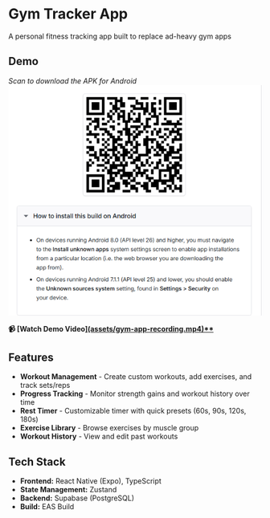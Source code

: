# Gym Tracker App
A personal fitness tracking app built to replace ad-heavy gym apps

## Demo
*Scan to download the APK for Android*
![Gym Tracker App](assets/screenshot.png)

**📹 [Watch Demo Video][(assets/gym-app-recording.mp4)**](https://youtube.com/shorts/Q7iHwSymc-I)**

## Features

- **Workout Management** - Create custom workouts, add exercises, and track sets/reps
- **Progress Tracking** - Monitor strength gains and workout history over time
- **Rest Timer** - Customizable timer with quick presets (60s, 90s, 120s, 180s)
- **Exercise Library** - Browse exercises by muscle group
- **Workout History** - View and edit past workouts

## Tech Stack

- **Frontend:** React Native (Expo), TypeScript
- **State Management:** Zustand
- **Backend:** Supabase (PostgreSQL)
- **Build:** EAS Build
